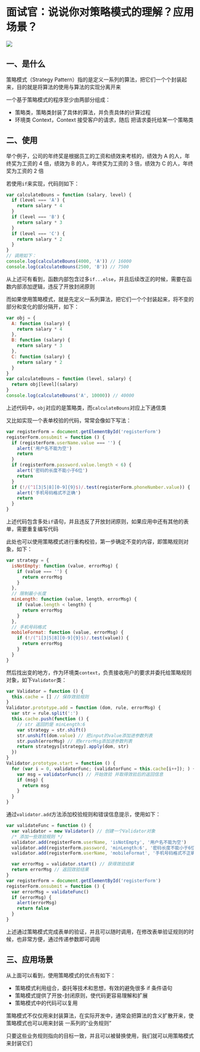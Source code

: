 # 面试官：说说你对策略模式的理解？应用场景？

![](https://static.vue-js.com/e4aad950-3cb2-11ec-8e64-91fdec0f05a1.png)

## 一、是什么

策略模式（Strategy Pattern）指的是定义一系列的算法，把它们一个个封装起来，目的就是将算法的使用与算法的实现分离开来

一个基于策略模式的程序至少由两部分组成：

- 策略类，策略类封装了具体的算法，并负责具体的计算过程
- 环境类 Context，Context 接受客户的请求，随后 把请求委托给某一个策略类

## 二、使用

举个例子，公司的年终奖是根据员工的工资和绩效来考核的，绩效为 A 的人，年终奖为工资的 4 倍，绩效为 B 的人，年终奖为工资的 3 倍，绩效为 C 的人，年终奖为工资的 2 倍

若使用`if`来实现，代码则如下：

```js
var calculateBouns = function (salary, level) {
  if (level === 'A') {
    return salary * 4
  }
  if (level === 'B') {
    return salary * 3
  }
  if (level === 'C') {
    return salary * 2
  }
}
// 调用如下：
console.log(calculateBouns(4000, 'A')) // 16000
console.log(calculateBouns(2500, 'B')) // 7500
```

从上述可有看到，函数内部包含过多`if...else`，并且后续改正的时候，需要在函数内部添加逻辑，违反了开放封闭原则

而如果使用策略模式，就是先定义一系列算法，把它们一个个封装起来，将不变的部分和变化的部分隔开，如下：

```js
var obj = {
  A: function (salary) {
    return salary * 4
  },
  B: function (salary) {
    return salary * 3
  },
  C: function (salary) {
    return salary * 2
  }
}
var calculateBouns = function (level, salary) {
  return obj[level](salary)
}
console.log(calculateBouns('A', 10000)) // 40000
```

上述代码中，`obj`对应的是策略类，而`calculateBouns`对应上下通信类

又比如实现一个表单校验的代码，常常会像如下写法：

```js
var registerForm = document.getElementById('registerForm')
registerForm.onsubmit = function () {
  if (registerForm.userName.value === '') {
    alert('用户名不能为空')
    return
  }
  if (registerForm.password.value.length < 6) {
    alert('密码的长度不能小于6位')
    return
  }
  if (!/(^1[3|5|8][0-9]{9}$)/.test(registerForm.phoneNumber.value)) {
    alert('手机号码格式不正确')
    return
  }
}
```

上述代码包含多处`if`语句，并且违反了开放封闭原则，如果应用中还有其他的表单，需要重复编写代码

此处也可以使用策略模式进行重构校验，第一步确定不变的内容，即策略规则对象，如下：

```js
var strategy = {
  isNotEmpty: function (value, errorMsg) {
    if (value === '') {
      return errorMsg
    }
  },
  // 限制最小长度
  minLength: function (value, length, errorMsg) {
    if (value.length < length) {
      return errorMsg
    }
  },
  // 手机号码格式
  mobileFormat: function (value, errorMsg) {
    if (!/(^1[3|5|8][0-9]{9}$)/.test(value)) {
      return errorMsg
    }
  }
}
```

然后找出变的地方，作为环境类`context`，负责接收用户的要求并委托给策略规则对象，如下`Validator`类：

```js
var Validator = function () {
  this.cache = [] // 保存效验规则
}
Validator.prototype.add = function (dom, rule, errorMsg) {
  var str = rule.split(':')
  this.cache.push(function () {
    // str 返回的是 minLength:6
    var strategy = str.shift()
    str.unshift(dom.value) // 把input的value添加进参数列表
    str.push(errorMsg) // 把errorMsg添加进参数列表
    return strategys[strategy].apply(dom, str)
  })
}
Validator.prototype.start = function () {
  for (var i = 0, validatorFunc; (validatorFunc = this.cache[i++]); ) {
    var msg = validatorFunc() // 开始效验 并取得效验后的返回信息
    if (msg) {
      return msg
    }
  }
}
```

通过`validator.add`方法添加校验规则和错误信息提示，使用如下：

```js
var validateFunc = function () {
  var validator = new Validator() // 创建一个Validator对象
  /* 添加一些效验规则 */
  validator.add(registerForm.userName, 'isNotEmpty', '用户名不能为空')
  validator.add(registerForm.password, 'minLength:6', '密码长度不能小于6位')
  validator.add(registerForm.userName, 'mobileFormat', '手机号码格式不正确')

  var errorMsg = validator.start() // 获得效验结果
  return errorMsg // 返回效验结果
}
var registerForm = document.getElementById('registerForm')
registerForm.onsubmit = function () {
  var errorMsg = validateFunc()
  if (errorMsg) {
    alert(errorMsg)
    return false
  }
}
```

上述通过策略模式完成表单的验证，并且可以随时调用，在修改表单验证规则的时候，也非常方便，通过传递参数即可调用

## 三、应用场景

从上面可以看到，使用策略模式的优点有如下：

- 策略模式利用组合，委托等技术和思想，有效的避免很多 if 条件语句
- 策略模式提供了开放-封闭原则，使代码更容易理解和扩展
- 策略模式中的代码可以复用

策略模式不仅仅用来封装算法，在实际开发中，通常会把算法的含义扩散开来，使策略模式也可以用来封装 一系列的“业务规则”

只要这些业务规则指向的目标一致，并且可以被替换使用，我们就可以用策略模式来封装它们
